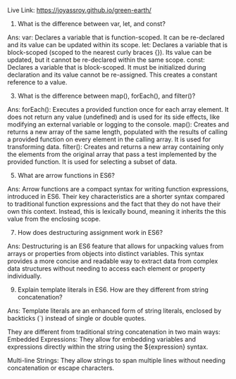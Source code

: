 
Live Link: https://joyassroy.github.io/green-earth/


1) What is the difference between var, let, and const?
   
 Ans: 
        var: Declares a variable that is function-scoped. It can be re-declared and its value can be updated within its scope. 
        let: Declares a variable that is block-scoped (scoped to the nearest curly braces {}). Its value can be updated, but it cannot be re-declared within the same scope.
        const: Declares a variable that is block-scoped. It must be initialized during declaration and its value cannot be re-assigned. This creates a constant reference to a value.

3) What is the difference between map(), forEach(), and filter()?
   
Ans:
        forEach(): Executes a provided function once for each array element. It does not return any value (undefined) and is used for its side effects, like modifying an external variable or logging to the console.
        map(): Creates and returns a new array of the same length, populated with the results of calling a provided function on every element in the calling array. It is used for transforming data.
        filter(): Creates and returns a new array containing only the elements from the original array that pass a test implemented by the provided function. It is used for selecting a subset of data.

5) What are arrow functions in ES6?
   
Ans:
        Arrow functions are a compact syntax for writing function expressions, introduced in ES6. Their key characteristics are a shorter syntax compared to traditional function expressions and the fact that they do not have their own this context. Instead, this is lexically bound, meaning it inherits the this value from the enclosing scope.

7) How does destructuring assignment work in ES6?
   
Ans: 
        Destructuring is an ES6 feature that allows for unpacking values from arrays or properties from objects into distinct variables. This syntax provides a more concise and readable way to extract data from complex data structures without needing to access each element or property individually.

9) Explain template literals in ES6. How are they different from string concatenation?
    
Ans: 
Template literals are an enhanced form of string literals, enclosed by backticks (`) instead of single or double quotes. 

They are different from traditional string concatenation in two main ways:
Embedded Expressions: They allow for embedding variables and expressions directly within the string using the ${expression} syntax.

Multi-line Strings: They allow strings to span multiple lines without needing concatenation or escape characters.
